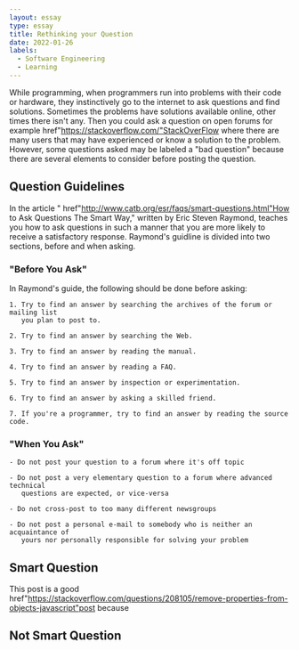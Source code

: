 ```yaml
---
layout: essay
type: essay
title: Rethinking your Question
date: 2022-01-26
labels:
  - Software Engineering
  - Learning
---
```


While programming, when programmers run into problems with their code or hardware, they instinctively go to the internet to ask questions and find solutions. Sometimes the problems have solutions available online, other times there isn't any. Then you could ask a question on open forums for example <a> href"https://stackoverflow.com/"StackOverFlow</a> where there are many users that may have experienced or know a solution to the problem. However, some questions asked may be labeled a "bad question" because there are several elements to consider before posting the question.

## Question Guidelines
In the article "<a> href"http://www.catb.org/esr/faqs/smart-questions.html"How to Ask Questions The Smart Way</a>," written by Eric Steven Raymond, teaches you how to ask questions in such a manner that you are more likely to receive a satisfactory response. Raymond's guidline is divided into two sections, before and when asking.

### "Before You Ask"
In Raymond's guide, the following should be done before asking:
```
1. Try to find an answer by searching the archives of the forum or mailing list
   you plan to post to.

2. Try to find an answer by searching the Web.

3. Try to find an answer by reading the manual.

4. Try to find an answer by reading a FAQ.

5. Try to find an answer by inspection or experimentation.

6. Try to find an answer by asking a skilled friend.

7. If you're a programmer, try to find an answer by reading the source code.
```

### "When You Ask"

``` 
- Do not post your question to a forum where it's off topic

- Do not post a very elementary question to a forum where advanced technical
   questions are expected, or vice-versa
   
- Do not cross-post to too many different newsgroups

- Do not post a personal e-mail to somebody who is neither an acquaintance of
   yours nor personally responsible for solving your problem
```

## Smart Question
This post is a good <a> href"https://stackoverflow.com/questions/208105/remove-properties-from-objects-javascript"post</a> because

## Not Smart Question
